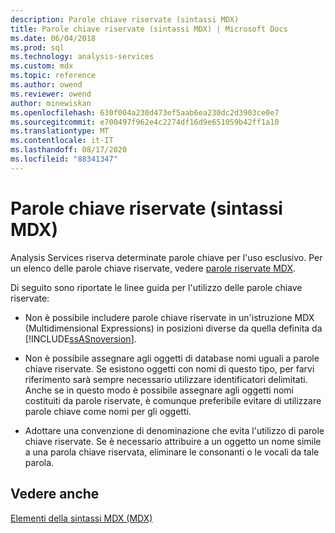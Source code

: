 ```yaml
---
description: Parole chiave riservate (sintassi MDX)
title: Parole chiave riservate (sintassi MDX) | Microsoft Docs
ms.date: 06/04/2018
ms.prod: sql
ms.technology: analysis-services
ms.custom: mdx
ms.topic: reference
ms.author: owend
ms.reviewer: owend
author: minewiskan
ms.openlocfilehash: 630f004a230d473ef5aab6ea230dc2d3903ce0e7
ms.sourcegitcommit: e700497f962e4c2274df16d9e651059b42ff1a10
ms.translationtype: MT
ms.contentlocale: it-IT
ms.lasthandoff: 08/17/2020
ms.locfileid: "88341347"
---
```

# <a name="reserved-keywords-mdx-syntax"></a>Parole chiave riservate (sintassi MDX)


  Analysis Services riserva determinate parole chiave per l'uso esclusivo. Per un elenco delle parole chiave riservate, vedere [parole riservate MDX](../mdx/mdx-reserved-words.md).  
  
 Di seguito sono riportate le linee guida per l'utilizzo delle parole chiave riservate:  
  
-   Non è possibile includere parole chiave riservate in un'istruzione MDX (Multidimensional Expressions) in posizioni diverse da quella definita da [!INCLUDE[ssASnoversion](../includes/ssasnoversion-md.md)].  
  
-   Non è possibile assegnare agli oggetti di database nomi uguali a parole chiave riservate. Se esistono oggetti con nomi di questo tipo, per farvi riferimento sarà sempre necessario utilizzare identificatori delimitati. Anche se in questo modo è possibile assegnare agli oggetti nomi costituiti da parole riservate, è comunque preferibile evitare di utilizzare parole chiave come nomi per gli oggetti.  
  
-   Adottare una convenzione di denominazione che evita l'utilizzo di parole chiave riservate. Se è necessario attribuire a un oggetto un nome simile a una parola chiave riservata, eliminare le consonanti o le vocali da tale parola.  
  
## <a name="see-also"></a>Vedere anche  
 [Elementi della sintassi MDX &#40;MDX&#41;](../mdx/mdx-syntax-elements-mdx.md)  
  
  
